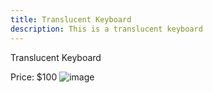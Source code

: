 ```yaml
---
title: Translucent Keyboard
description: This is a translucent keyboard
---
```


Translucent Keyboard

Price: $100
![image](/img/translucent-keyboard.jpg)